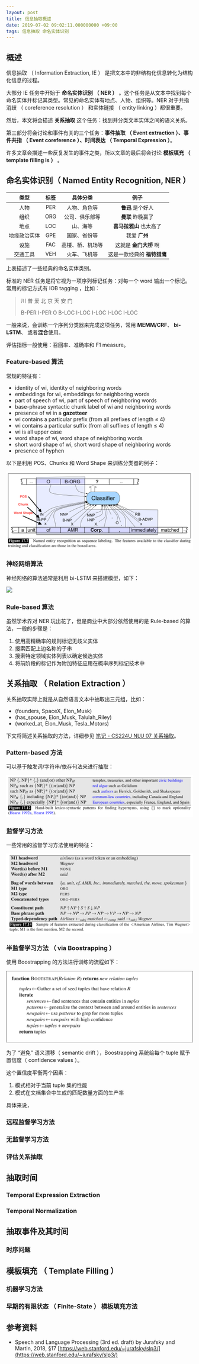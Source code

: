 ```yaml
---
layout: post
title: 信息抽取概述
date: 2019-07-02 09:02:11.000000000 +09:00
tags: 信息抽取 命名实体识别 
---
```


## 概述

信息抽取 （ Information Extraction, IE ） 是把文本中的非结构化信息转化为结构化信息的过程。

大部分 IE 任务中开始于 **命名实体识别 （ NER ）** 。这个任务是从文本中找到每个命名实体并标记其类型。常见的命名实体有地点、人物、组织等。NER 对于共指消歧 （ coreference resolution ） 和实体链接 （ entity linking ）都很重要。

然后，本文将会描述 **关系抽取** 这个任务：找到并分类文本实体之间的语义关系。

第三部分将会讨论和事件有关的三个任务：**事件抽取 （ Event extraction ）、事件共指 （ Event coreference ）、时间表达 （ Temporal Expression ）**。

许多文章会描述一些反复发生的事件之类，所以文章的最后将会讨论 **模板填充 （ template filling is ）** 。

## 命名实体识别（ Named Entity Recognition, NER ）

| 类型        | 标签   |  具体分类  |  例子  |
| :-------:   | :-----:  | :----:  | :----:  |
| 人物     | PER |   人物、角色等     |  **鲁迅** 是个好人   |
| 组织     | ORG |   公司、俱乐部等     |  **曼联** 昨晚赢了   |
| 地点     | LOC |   山、海等     |  **喜马拉雅山** 也太高了   |
| 地缘政治实体     | GPE |   国家、省份等     |  我爱 **广州**    |
| 设施     | FAC |   高楼、桥、机场等     |  这就是 **金门大桥** 啊   |
| 交通工具     | VEH |   火车、飞机等     |  这是一款经典的 **福特猎鹰** |

上表描述了一些经典的命名实体类别。

标准的 NER 任务是将它视为一项序列标记任务：对每一个 word 输出一个标记。常用的标记方式有 IOB tagging ，比如：

> 川    普  爱  北  京  天  安  门
>
> B-PER I-PER   O   B-LOC   I-LOC   I-LOC   I-LOC   I-LOC

一般来说，会训练一个序列分类器来完成这项任务，常用 **MEMM/CRF**、 **bi-LSTM**、 或者**混合**使用。

评估指标一般使用：召回率、准确率和 F1 measure。

### Feature-based 算法

常规的特征有：

* identity of wi, identity of neighboring words 
* embeddings for wi, embeddings for neighboring words 
* part of speech of wi, part of speech of neighboring words 
* base-phrase syntactic chunk label of wi and neighboring words 
* presence of wi in a **gazetteer** 
* wi contains a particular prefix (from all prefixes of length ≤ 4) 
* wi contains a particular suffix (from all suffixes of length ≤ 4) 
* wi is all upper case 
* word shape of wi, word shape of neighboring words 
* short word shape of wi, short word shape of neighboring words 
* presence of hyphen

以下是利用 POS、Chunks 和 Word Shape 来训练分类器的例子：

![](https://github.com/CaoTouChan/ctc_imgs/raw/master/7M3mdCn6Zc9l6JQ7q9IH0.png)

### 神经网络算法

神经网络的算法通常是利用 bi-LSTM 来搭建模型，如下：

![](https://github.com/CaoTouChan/ctc_imgs/raw/master/AP4fX1feDavpMx6zoYyGQP1sy0e5s0r.png)

### Rule-based 算法

虽然学术界对 NER 玩出花了，但是商业中大部分依然使用的是 Rule-based 的算法，一般的步骤是：

1. 使用高精确率的规则标记无歧义实体
2. 搜索匹配上边名称的子串
3. 搜索特定领域实体列表以确定候选实体
4. 将前阶段的标记作为附加特征应用在概率序列标记技术中

## 关系抽取 （ Relation Extraction ）

关系抽取实际上就是从自然语言文本中抽取出三元组，比如：

* (founders, SpaceX, Elon_Musk)
* (has_spouse, Elon_Musk, Talulah_Riley)
* (worked_at, Elon_Musk, Tesla_Motors)

下文将简述关系抽取的方法，详细参见 [笔记 - CS224U NLU 07 关系抽取](http://caotouchan.tech/2019/07/cs224u-07-re/)。

### Pattern-based 方法

可以基于触发词/字符串/依存句法来进行抽取：

![](https://github.com/CaoTouChan/ctc_imgs/raw/master/2p6Re3lBGWpFso39WRJrciw3qvJtMBY.png)

### 监督学习方法

一些常用的监督学习方法使用的特征：

![](https://github.com/CaoTouChan/ctc_imgs/raw/master/WDgQpOzK4REWtVWKpBTiwI401kKHmnO.png)

### 半监督学习方法 （ via Boostrapping ）

使用 Boostrapping 的方法进行训练的流程如下：

![](https://github.com/CaoTouChan/ctc_imgs/raw/master/HQ6A8Qf2ORqHLuRNYEa09Fl4NNfb95S.png)

为了 “避免” 语义漂移（ semantic drift ），Boostrapping 系统给每个 tuple 赋予置信度（ confidence values ）。 

这个置信度平衡两个因素：

1. 模式相对于当前 tuple 集的性能
2. 模式在文档集合中生成的匹配数量方面的生产率

具体来说，

### 远程监督学习方法

### 无监督学习方法

### 评估关系抽取

## 抽取时间

### Temporal Expression Extraction

### Temporal Normalization

## 抽取事件及其时间

### 时序问题

## 模板填充 （ Template Filling ）

### 机器学习方法

### 早期的有限状态 （ Finite-State ） 模板填充方法

## 参考资料

* Speech and Language Processing (3rd ed. draft) by Jurafsky and Martin, 2018, §17 [https://web.stanford.edu/~jurafsky/slp3/](https://web.stanford.edu/~jurafsky/slp3/)
